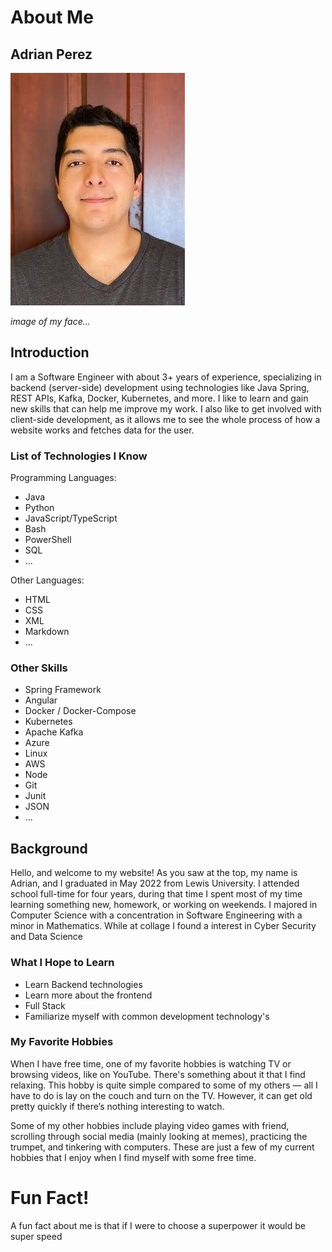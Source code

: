 
# About Me

## Adrian Perez


![image adrian Perez](./../public/images/image-adrian.jpg)

*image of my face...*


## Introduction

I am a Software Engineer with about 3+ years of experience, specializing in backend (server-side) development using technologies like Java Spring, REST APIs, Kafka, Docker, Kubernetes, and more. I like to learn and gain new skills that can help me improve my work. I also like to get involved with client-side development, as it allows me to see the whole process of how a website works and fetches data for the user.

### List of Technologies I Know 
Programming Languages:
- Java
- Python
- JavaScript/TypeScript
- Bash
- PowerShell
- SQL
- ...
  
Other Languages:
- HTML
- CSS
- XML
- Markdown
- ...

### Other Skills
- Spring Framework
- Angular
- Docker / Docker-Compose
- Kubernetes
- Apache Kafka
- Azure
- Linux
- AWS
- Node
- Git
- Junit
- JSON
- ...


## Background

Hello, and welcome to my website! As you saw at the top, my name is Adrian, and I graduated in May 2022 from Lewis University. I attended school full-time for four years, during that time I spent most of my time learning something new, homework, or working on weekends. I majored in Computer Science with a concentration in Software Engineering with a minor in Mathematics. While at collage I found a interest in Cyber Security and Data Science 

### What I Hope to Learn

*   Learn Backend technologies  
*   Learn more about the frontend
*   Full Stack
*   Familiarize myself with common development technology's

### My Favorite Hobbies

When I have free time, one of my favorite hobbies is watching TV or browsing videos, like on YouTube. There's something about it that I find relaxing. This hobby is quite simple compared to some of my others — all I have to do is lay on the couch and turn on the TV. However, it can get old pretty quickly if there’s nothing interesting to watch.

Some of my other hobbies include playing video games with friend, scrolling through social media (mainly looking at memes), practicing the trumpet, and tinkering with computers. These are just a few of my current hobbies that I enjoy when I find myself with some free time.

# Fun Fact!

A fun fact about me is that if I were to choose a superpower it would be super speed





